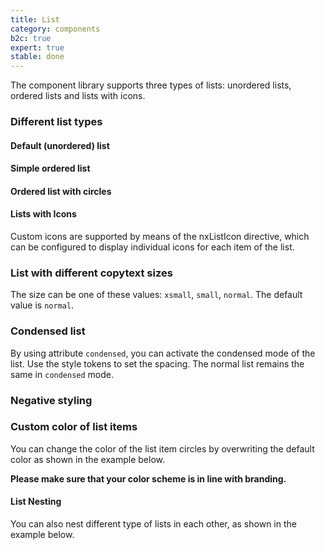 ```yaml
---
title: List
category: components
b2c: true
expert: true
stable: done
---
```


The component library supports three types of lists: unordered lists, ordered lists and lists with icons.

### Different list types

#### Default (unordered) list

<!-- example(list-unordered) -->

#### Simple ordered list

<!-- example(list-ordered) -->

#### Ordered list with circles

<!-- example(list-circles) -->

#### Lists with Icons

Custom icons are supported by means of the nxListIcon directive, which can be configured to display individual icons for each item of the list.

<!-- example(list-icons) -->

### List with different copytext sizes

The size can be one of these values: `xsmall`, `small`, `normal`. The default value is `normal`.

<!-- example(list-copytext) -->

### Condensed list

By using attribute `condensed`, you can activate the condensed mode of the list. Use the style tokens to set the spacing. The normal list remains the same in `condensed` mode.

<!-- example(list-condensed) -->

### Negative styling

<!-- example(list-negative) -->

### Custom color of list items

You can change the color of the list item circles by overwriting the default color as shown in the example below.

**Please make sure that your color scheme is in line with branding.**

<!-- example(list-custom-color) -->

#### List Nesting

You can also nest different type of lists in each other, as shown in the example below.

<!-- example(list-nesting) -->
